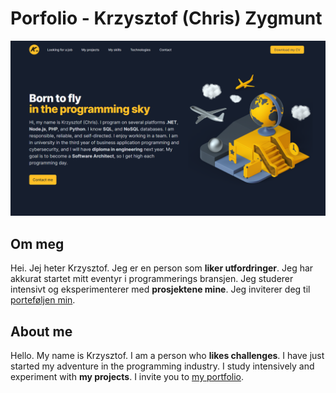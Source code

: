 # Porfolio - Krzysztof (Chris) Zygmunt

![portfolio](assets/img/portfolio.png)

## Om meg

Hei. Jej heter Krzysztof. Jeg er en person som **liker utfordringer**. Jeg har akkurat startet mitt eventyr i programmerings bransjen. Jeg studerer intensivt og eksperimenterer med **prosjektene mine**. Jeg inviterer deg til [porteføljen min](https://chriskodehub.github.io/portfolio/).

## About me

Hello. My name is Krzysztof. I am a person who **likes challenges**. I have just started my adventure in the programming industry. I study intensively and experiment with **my projects**. I invite you to [my portfolio](https://chriskodehub.github.io/portfolio/).  


